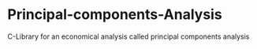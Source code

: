 # Principal-components-Analysis
C-Library for an economical analysis called principal components analysis
